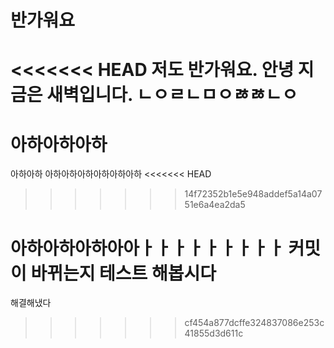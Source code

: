 # 반가워요
<<<<<<< HEAD
저도 반가워요.
안녕
지금은 새벽입니다.
ㄴㅇㄹㄴㅁㅇㅀㅀㄴㅇ
=======
# 아하아하아하
아하아하
아하아하아하아하아하아하
<<<<<<< HEAD

>>>>>>> 14f72352b1e5e948addef5a14a0751e6a4ea2da5


아하아하아하아아ㅏㅏㅏㅏㅏㅏㅏㅏㅏ
커밋이 바뀌는지 테스트 해봅시다
=======
해결해냈다
>>>>>>> cf454a877dcffe324837086e253c41855d3d611c
